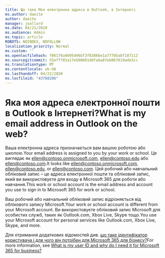 ```yaml
---
title: Що таке Моя електронна адреса в Outlook, в Інтернеті
ms.author: daeite
author: daeite
manager: joallard
ms.date: 04/21/2020
ms.audience: Admin
ms.topic: article
ROBOTS: NOINDEX, NOFOLLOW
localization_priority: Normal
ms.custom: ''
ms.openlocfilehash: f06176a4695d46bf3f8386be1a77705abf187112
ms.sourcegitcommit: 55eff703a17e500681d8fa6a87eb067019ade3cc
ms.translationtype: MT
ms.contentlocale: uk-UA
ms.lasthandoff: 04/22/2020
ms.locfileid: "43768206"
---
```

# <a name="what-is-my-email-address-in-outlook-on-the-web"></a><span data-ttu-id="c45a9-102">Яка моя адреса електронної пошти в Outlook в Інтернеті?</span><span class="sxs-lookup"><span data-stu-id="c45a9-102">What is my email address in Outlook on the web?</span></span>

<span data-ttu-id="c45a9-103">Ваша електронна адреса призначається вам вашою роботою або школою.</span><span class="sxs-lookup"><span data-stu-id="c45a9-103">Your email address is assigned to you by your work or school.</span></span> <span data-ttu-id="c45a9-104">Це виглядає як ellen@contoso.onmicrosoft.com, ellen@contoso.edu або ellen@contoso.com.</span><span class="sxs-lookup"><span data-stu-id="c45a9-104">It looks like ellen@contoso.onmicrosoft.com, ellen@contoso.edu, or ellen@contoso.com.</span></span> <span data-ttu-id="c45a9-105">Цей робочий або навчальний обліковий запис – це адреса електронної пошти та обліковий запис, який ви використовуєте для входу в Microsoft 365 для роботи або навчання.</span><span class="sxs-lookup"><span data-stu-id="c45a9-105">This work or school account is the email address and account you use to sign in to Microsoft 365 for work or school.</span></span>

<span data-ttu-id="c45a9-106">Ваш робочий або навчальний обліковий запис відрізняється від облікового запису Microsoft.</span><span class="sxs-lookup"><span data-stu-id="c45a9-106">Your work or school account is different from your Microsoft account.</span></span> <span data-ttu-id="c45a9-107">Ви використовуєте обліковий запис Microsoft для особистих служб, таких як Outlook.com, Xbox Live, Skype тощо.</span><span class="sxs-lookup"><span data-stu-id="c45a9-107">You use your Microsoft account for personal services like Outlook.com, Xbox Live, Skype, and more.</span></span>

<span data-ttu-id="c45a9-108">Для отримання додаткових відомостей див. [що таке ідентифікатор користувача і для чого він потрібен для Microsoft 365 для бізнесу?](https://support.office.com/article/37da662b-5da6-4b56-a091-2731b2ecc8b4)</span><span class="sxs-lookup"><span data-stu-id="c45a9-108">For more information, see [What is my user ID and why do I need it for Microsoft 365 for business?](https://support.office.com/article/37da662b-5da6-4b56-a091-2731b2ecc8b4)</span></span>